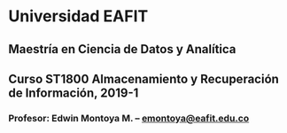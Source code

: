 # Universidad EAFIT
## Maestría en Ciencia de Datos y Analítica
## Curso ST1800 Almacenamiento y Recuperación de Información, 2019-1
### Profesor: Edwin Montoya M. – emontoya@eafit.edu.co

